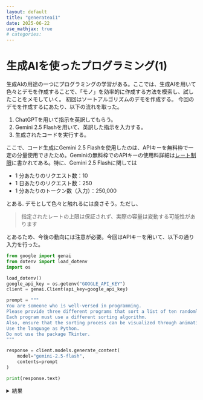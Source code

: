 ```yaml
---
layout: default
title: "generateai1"
date: 2025-06-22
use_mathjax: true
# categories:
---
```


# 生成AIを使ったプログラミング(1)

生成AIの用途の一つにプログラミングの学習がある。ここでは、生成AIを用いて色々とデモを作成することで、「モノ」を効率的に作成する方法を模索し、試したことをメモしていく。
初回はソートアルゴリズムのデモを作成する。
今回のデモを作成するにあたり、以下の流れを取った。

1. ChatGPTを用いて指示を英訳してもらう。
2. Gemini 2.5 Flashを用いて、英訳した指示を入力する。
3. 生成されたコードを実行する。

ここで、コード生成にGemini 2.5 Flashを使用したのは、APIキーを無料枠で一定の分量使用できたため。Geminiの無料枠でのAPIキーの使用料詳細は[レート制限](https://ai.google.dev/gemini-api/docs/rate-limits?hl=ja#how-to-upgrade--to-the-next-tier)に書かれてある。特に、Gemini 2.5 Flashに関しては

- 1 分あたりのリクエスト数：10
- 1 日あたりのリクエスト数：250
- 1 分あたりのトークン数（入力）：250,000

とある. デモとして色々と触れるには良さそう。ただし、

> 指定されたレートの上限は保証されず、実際の容量は変動する可能性があります

とあるため、今後の動向には注意が必要。今回はAPIキーを用いて、以下の通り入力を行った。

```python
from google import genai
from dotenv import load_dotenv
import os

load_dotenv()
google_api_key = os.getenv("GOOGLE_API_KEY")
client = genai.Client(api_key=google_api_key)

prompt = """
You are someone who is well-versed in programming. 
Please provide three different programs that sort a list of ten randomly given numbers. 
Each program must use a different sorting algorithm. 
Also, ensure that the sorting process can be visualized through animation.
Use the language as Python.
Do not use the package Tkinter.
"""

response = client.models.generate_content(
    model="gemini-2.5-flash",
    contents=prompt
)

print(response.text)
```

<details>

<summary> 結果 </summary>

You're looking for Python programs to visualize sorting algorithms without using
`Tkinter`. This is a fantastic challenge, and `matplotlib` is an excellent choice for this kind of animation!

Here are three Python programs, each demonstrating a different sorting algorithm (Bubble Sort, Insertion Sort, and Selection Sort) with a real-time bar chart animation using `matplotlib`.

**Before you run:**

Make sure you have `matplotlib` installed. If not, open your terminal or command prompt and run:

```bash
pip install matplotlib
```


### Visualization Approach

All three programs use a common `matplotlib` based animation strategy:
1.  **Interactive Mode**: `plt.ion()` puts `matplotlib` in interactive mode, allowing plots to be updated without blocking execution.
2.  **Dynamic Bar Chart**: A bar chart represents the list. The height of each bar corresponds to the value of the number.
3.  **Color Coding**:
    *   **Skyblue**: Default color for bars.
    *   **Red**: Highlights elements currently being compared or involved in a potential swap.
    *   **Purple**: Highlights a "key" element (e.g., the element being inserted in Insertion Sort, or the current position being filled in Selection Sort).
    *   **Green**: Marks elements that are already in their final sorted position.
4.  **Real-time Updates**: In each step of the sorting algorithm, `ax.clear()` clears the previous plot, `ax.bar()` draws the new state with updated colors, and `fig.canvas.draw()` followed by `fig.canvas.flush_events()` redraws the canvas. `time.sleep()` introduces a small delay to make the animation visible.
5.  **Final Plot**: After sorting, `plt.ioff()` turns off interactive mode and `plt.show()` keeps the final sorted plot displayed until you close it.

Let's dive into the programs!


### Program 1: Bubble Sort Visualization

**Algorithm Explanation**:
Bubble Sort repeatedly steps through the list, compares adjacent elements, and swaps them if they are in the wrong order. The pass through the list is repeated until no swaps are needed, which indicates that the list is sorted. Larger elements "bubble" to the end of the list with each pass.

**How Visualization Works**:
*   Red bars show the two elements currently being compared.
*   Green bars accumulate from the right, representing elements that have "bubbled" to their final sorted position.

```python
# bubble_sort_visualization.py

import matplotlib.pyplot as plt
import random
import time

# --- Matplotlib Setup for Animation ---
plt.ion() # Turn on interactive mode for live updates
fig, ax = plt.subplots(figsize=(8, 6)) # Create a figure and a set of subplots

def update_plot(arr, title, highlight_indices=None, sorted_elements_count=0):
    """
    Updates the bar chart visualization.

    Args:
        arr (list): The current state of the list.
        title (str): Title for the plot.
        highlight_indices (list, optional): Indices of elements to highlight in red.
        sorted_elements_count (int): Number of elements from the end that are sorted (green).
    """
    ax.clear() # Clear the previous plot content
    
    colors = ['skyblue'] * len(arr) # Default color for all bars
    
    # Mark elements that are already sorted (green)
    for i in range(len(arr) - 1, len(arr) - 1 - sorted_elements_count, -1):
        colors[i] = 'green'
            
    # Highlight active elements (red) for comparison/swapping
    if highlight_indices:
        for idx in highlight_indices:
            if idx < len(arr): # Ensure index is valid
                colors[idx] = 'red'

    # Draw the bars with updated heights and colors
    ax.bar(range(len(arr)), arr, color=colors)
    
    ax.set_title(title)
    ax.set_xlabel("Index")
    ax.set_ylabel("Value")
    # Set y-limit slightly above max value for better scaling
    ax.set_ylim(0, max(arr) * 1.1 if arr else 100) 
    ax.set_xticks(range(len(arr))) # Ensure all x-axis ticks are visible

    # Redraw the canvas and process events
    fig.canvas.draw()
    fig.canvas.flush_events()
    time.sleep(0.3) # Pause for animation effect

# --- Bubble Sort Algorithm with Animation ---
def bubble_sort_animated(arr):
    """
    Sorts a list using Bubble Sort and visualizes the process.
    """
    n = len(arr)
    
    # Outer loop for passes (n-1 passes needed)
    for i in range(n - 1):
        # Inner loop for comparisons and swaps
        # Last 'i' elements are already in place
        for j in range(n - 1 - i):
            # Visualize comparison of arr[j] and arr[j+1]
            update_plot(arr, f"Bubble Sort: Pass {i+1} - Comparing {arr[j]} & {arr[j+1]}", 
                        highlight_indices=[j, j+1], sorted_elements_count=i)
            
            if arr[j] > arr[j+1]:
                arr[j], arr[j+1] = arr[j+1], arr[j]
                # Visualize the swap
                update_plot(arr, f"Bubble Sort: Swapped {arr[j+1]} & {arr[j]}", 
                            highlight_indices=[j, j+1], sorted_elements_count=i)
        
        # After each pass, the largest unsorted element is in its correct place
        update_plot(arr, f"Bubble Sort: Pass {i+1} Completed. Element {arr[n-1-i]} sorted.", 
                    sorted_elements_count=i+1)

    # Final state: all elements are sorted
    update_plot(arr, "Bubble Sort: Sorting Complete!", sorted_elements_count=n)

# --- Main Execution ---
if __name__ == "__main__":
    # Generate a list of 10 random numbers between 1 and 100
    initial_list = random.sample(range(1, 101), 10) 
    print("Initial list:", initial_list)
    
    list_to_sort = list(initial_list) # Create a copy to preserve original
    
    # Run the animated bubble sort
    bubble_sort_animated(list_to_sort)
    
    print("Sorted list:", list_to_sort)
    
    plt.ioff() # Turn off interactive mode before showing final plot
    plt.show() # Keep the final plot window open until manually closed
```


### Program 2: Insertion Sort Visualization

**Algorithm Explanation**:
Insertion Sort builds the final sorted list one item at a time. It iterates through the input list and removes one element, finding its correct position in the sorted part of the list, and inserting it there. This process is repeated until no input elements remain. It's similar to how one might sort a hand of playing cards.

**How Visualization Works**:
*   The `purple` bar represents the "key" element that is currently being inserted into its correct position in the sorted part.
*   `Red` bars show elements in the sorted partition that are being shifted to make space for the `key`.
*   `Green` bars accumulate from the left, representing the growing sorted portion of the list.

```python
# insertion_sort_visualization.py

import matplotlib.pyplot as plt
import random
import time

# --- Matplotlib Setup for Animation ---
plt.ion() # Turn on interactive mode for live updates
fig, ax = plt.subplots(figsize=(8, 6)) # Create a figure and a set of subplots

def update_plot(arr, title, highlight_indices=None, current_element_idx=None, sorted_partition_end_idx=None):
    """
    Updates the bar chart visualization for Insertion Sort.

    Args:
        arr (list): The current state of the list.
        title (str): Title for the plot.
        highlight_indices (list, optional): Indices of elements to highlight in red (e.g., shifted elements).
        current_element_idx (int, optional): Index of the key element currently being inserted (purple).
        sorted_partition_end_idx (int, optional): The last index of the sorted partition (green).
    """
    ax.clear() # Clear the previous plot content
    
    colors = ['skyblue'] * len(arr) # Default color for all bars
    
    # Mark the sorted partition (green)
    if sorted_partition_end_idx is not None:
        for i in range(sorted_partition_end_idx + 1):
            colors[i] = 'green'
            
    # Highlight active elements (red) that are being shifted
    if highlight_indices:
        for idx in highlight_indices:
            if idx < len(arr):
                colors[idx] = 'red'
            
    # Highlight the current element being inserted (purple)
    if current_element_idx is not None:
        if current_element_idx < len(arr):
            colors[current_element_idx] = 'purple'

    # Draw the bars
    ax.bar(range(len(arr)), arr, color=colors)
    
    ax.set_title(title)
    ax.set_xlabel("Index")
    ax.set_ylabel("Value")
    ax.set_ylim(0, max(arr) * 1.1 if arr else 100) 
    ax.set_xticks(range(len(arr)))

    fig.canvas.draw()
    fig.canvas.flush_events()
    time.sleep(0.3) # Pause for animation effect

# --- Insertion Sort Algorithm with Animation ---
def insertion_sort_animated(arr):
    """
    Sorts a list using Insertion Sort and visualizes the process.
    """
    n = len(arr)
    
    # Initial state: the first element is considered sorted
    update_plot(arr, "Insertion Sort: Initial State", sorted_partition_end_idx=0) 

    # Iterate from the second element
    for i in range(1, n):
        key = arr[i] # Element to be inserted
        j = i - 1    # Last element of the sorted partition
        
        # Highlight the key element that we are about to insert
        update_plot(arr, f"Insertion Sort: Current element to insert: {key}", 
                    current_element_idx=i, sorted_partition_end_idx=i-1)

        # Move elements of arr[0..i-1], that are greater than key,
        # to one position ahead of their current position
        while j >= 0 and key < arr[j]:
            # Visualize the shift operation
            update_plot(arr, f"Insertion Sort: Shifting {arr[j]}", 
                        highlight_indices=[j, j+1], current_element_idx=i, 
                        sorted_partition_end_idx=i-1)
            arr[j + 1] = arr[j]
            j -= 1
        
        arr[j + 1] = key # Place the key in its correct position
        
        # Show the list after inserting the key
        update_plot(arr, f"Insertion Sort: Inserted {key} into position {j+1}", 
                    current_element_idx=j+1, sorted_partition_end_idx=i)
        
    # Final state: all elements are sorted
    update_plot(arr, "Insertion Sort: Sorting Complete!", sorted_partition_end_idx=n-1)

# --- Main Execution ---
if __name__ == "__main__":
    initial_list = random.sample(range(1, 101), 10) 
    print("Initial list:", initial_list)
    
    list_to_sort = list(initial_list)
    
    insertion_sort_animated(list_to_sort)
    
    print("Sorted list:", list_to_sort)
    
    plt.ioff() 
    plt.show()
```


### Program 3: Selection Sort Visualization

**Algorithm Explanation**:
Selection Sort divides the input list into two parts: a sorted part at the beginning and an unsorted part at the end. It repeatedly finds the minimum element from the unsorted part and swaps it with the first element of the unsorted part.

**How Visualization Works**:
*   The `purple` bar marks the `current_idx`, which is the position we are trying to fill with the correct smallest element.
*   The `red` bar indicates `min_idx`, the current minimum element found so far in the unsorted portion.
*   `Green` bars accumulate from the left, showing elements that have been correctly placed at the beginning of the list.

```python
# selection_sort_visualization.py

import matplotlib.pyplot as plt
import random
import time

# --- Matplotlib Setup for Animation ---
plt.ion() # Turn on interactive mode for live updates
fig, ax = plt.subplots(figsize=(8, 6)) # Create a figure and a set of subplots

def update_plot(arr, title, current_idx=None, min_idx=None, sorted_elements_count=0):
    """
    Updates the bar chart visualization for Selection Sort.

    Args:
        arr (list): The current state of the list.
        title (str): Title for the plot.
        current_idx (int, optional): Index of the element whose final position is being determined (purple).
        min_idx (int, optional): Index of the minimum element found so far in the unsorted part (red).
        sorted_elements_count (int): Number of elements at the beginning that are sorted (green).
    """
    ax.clear() # Clear the previous plot content
    
    colors = ['skyblue'] * len(arr) # Default color for all bars
    
    # Mark elements that are already sorted (green)
    for i in range(sorted_elements_count):
        colors[i] = 'green'
            
    # Highlight the current position we are processing (purple)
    if current_idx is not None:
        if current_idx < len(arr):
            colors[current_idx] = 'purple'

    # Highlight the current minimum value found (red)
    if min_idx is not None:
        if min_idx < len(arr):
            colors[min_idx] = 'red'

    # Draw the bars
    ax.bar(range(len(arr)), arr, color=colors)
    
    ax.set_title(title)
    ax.set_xlabel("Index")
    ax.set_ylabel("Value")
    ax.set_ylim(0, max(arr) * 1.1 if arr else 100) 
    ax.set_xticks(range(len(arr)))

    fig.canvas.draw()
    fig.canvas.flush_events()
    time.sleep(0.3) # Pause for animation effect

# --- Selection Sort Algorithm with Animation ---
def selection_sort_animated(arr):
    """
    Sorts a list using Selection Sort and visualizes the process.
    """
    n = len(arr)
    
    for i in range(n):
        min_idx = i # Assume the first element of unsorted part is the minimum
        
        # Visualize the initial state for the current pass
        update_plot(arr, f"Selection Sort: Finding min for position {i}", 
                    current_idx=i, sorted_elements_count=i)

        # Iterate through the unsorted part to find the minimum element
        for j in range(i + 1, n):
            # Visualize comparison
            update_plot(arr, f"Selection Sort: Comparing {arr[j]} with current min {arr[min_idx]}", 
                        current_idx=j, min_idx=min_idx, sorted_elements_count=i)
            
            if arr[j] < arr[min_idx]:
                min_idx = j # Update min_idx if a smaller element is found
                # Visualize new minimum found
                update_plot(arr, f"Selection Sort: New min found at index {min_idx} (value {arr[min_idx]})", 
                            current_idx=j, min_idx=min_idx, sorted_elements_count=i)
        
        # Swap the found minimum element with the first element of the unsorted part
        if min_idx != i:
            arr[i], arr[min_idx] = arr[min_idx], arr[i]
            # Visualize the swap
            update_plot(arr, f"Selection Sort: Swapping {arr[i]} and {arr[min_idx]}", 
                        current_idx=i, min_idx=min_idx, sorted_elements_count=i)
        else:
            # If element at current_idx is already the minimum, just show it
             update_plot(arr, f"Selection Sort: Element {arr[i]} already in place at {i}.", 
                        current_idx=i, min_idx=min_idx, sorted_elements_count=i)
        
        # After each pass, one element is in its correct place at the beginning
        update_plot(arr, f"Selection Sort: Position {i} sorted. Value: {arr[i]}", 
                    sorted_elements_count=i+1)
        
    # Final state: all elements are sorted
    update_plot(arr, "Selection Sort: Sorting Complete!", sorted_elements_count=n)

# --- Main Execution ---
if __name__ == "__main__":
    initial_list = random.sample(range(1, 101), 10) 
    print("Initial list:", initial_list)
    
    list_to_sort = list(initial_list)
    
    selection_sort_animated(list_to_sort)
    
    print("Sorted list:", list_to_sort)
    
    plt.ioff() 
    plt.show()
```


### How to Run Each Program:

1.  Save each code block into a separate Python file (e.g., `bubble_sort_visualization.py`, `insertion_sort_visualization.py`, `selection_sort_visualization.py`).
2.  Open your terminal or command prompt.
3.  Navigate to the directory where you saved the files.
4.  Run each program using the `python` command:
    ```bash
    python bubble_sort_visualization.py
    python insertion_sort_visualization.py
    python selection_sort_visualization.py
    ```

You will see a `matplotlib` window pop up, showing the bar chart sorting the 10 random numbers step-by-step!
</details>